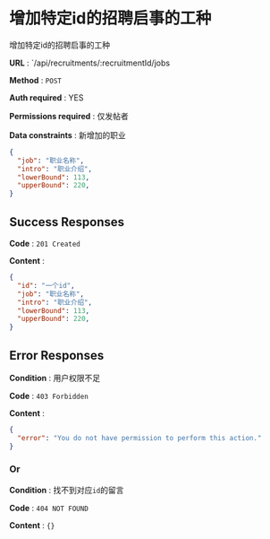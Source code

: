 # 增加特定id的招聘启事的工种

增加特定id的招聘启事的工种

**URL** : `/api/recruitments/:recruitmentId/jobs

**Method** : `POST`

**Auth required** : YES

**Permissions required** : 仅发帖者

**Data constraints** : 
新增加的职业

```json
{
  "job": "职业名称",  
  "intro": "职业介绍", 
  "lowerBound": 113,
  "upperBound": 220, 
}
```

## Success Responses

**Code** : `201 Created`

**Content** : 

```json
{
  "id": "一个id",
  "job": "职业名称",  
  "intro": "职业介绍", 
  "lowerBound": 113,
  "upperBound": 220, 
}
```

## Error Responses

**Condition** : 用户权限不足

**Code** : `403 Forbidden`

**Content** : 
```json
{
  "error": "You do not have permission to perform this action."
}
```

### Or

**Condition** : 找不到对应`id`的留言

**Code** : `404 NOT FOUND`

**Content** : `{}`